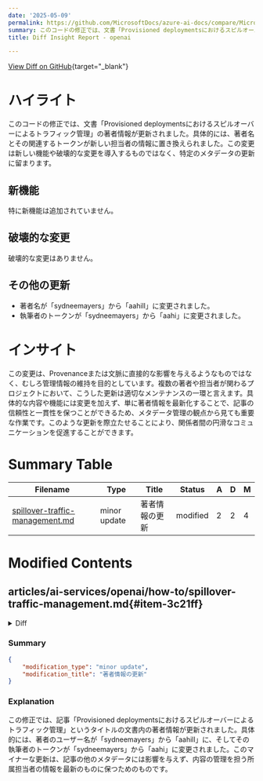 ```yaml
---
date: '2025-05-09'
permalink: https://github.com/MicrosoftDocs/azure-ai-docs/compare/MicrosoftDocs:8ab07ce...MicrosoftDocs:6987c76
summary: このコードの修正では、文書「Provisioned deploymentsにおけるスピルオーバーによるトラフィック管理」の著者情報が更新されました。具体的には、著者名が「sydneemayers」から「aahill」に、関連するトークンが「sydneemayers」から「aahi」に変更されました。この変更は新機能や破壊的な変更を伴うものではなく、主にメタデータの更新に焦点を当てています。これにより、著者の信頼性と一貫性が保たれ、プロジェクトに関わる関係者間のコミュニケーションの円滑化が図られます。
title: Diff Insight Report - openai

---
```


[View Diff on GitHub](https://github.com/MicrosoftDocs/azure-ai-docs/compare/MicrosoftDocs:8ab07ce...MicrosoftDocs:6987c76){target="_blank"}

# ハイライト
このコードの修正では、文書「Provisioned deploymentsにおけるスピルオーバーによるトラフィック管理」の著者情報が更新されました。具体的には、著者名とその関連するトークンが新しい担当者の情報に置き換えられました。この変更は新しい機能や破壊的な変更を導入するものではなく、特定のメタデータの更新に留まります。

## 新機能
特に新機能は追加されていません。

## 破壊的な変更
破壊的な変更はありません。

## その他の更新
- 著者名が「sydneemayers」から「aahill」に変更されました。
- 執筆者のトークンが「sydneemayers」から「aahi」に変更されました。

# インサイト
この変更は、Provenanceまたは文脈に直接的な影響を与えるようなものではなく、むしろ管理情報の維持を目的としています。複数の著者や担当者が関わるプロジェクトにおいて、こうした更新は適切なメンテナンスの一環と言えます。具体的な内容や機能には変更を加えず、単に著者情報を最新化することで、記事の信頼性と一貫性を保つことができるため、メタデータ管理の観点から見ても重要な作業です。このような更新を際立たせることにより、関係者間の円滑なコミュニケーションを促進することができます。

# Summary Table
|  Filename  | Type |    Title    | Status | A  | D  | M  |
|------------|------|-------------|--------|----|----|----|
| [spillover-traffic-management.md](#item-3c21ff) | minor update | 著者情報の更新 | modified | 2 | 2 | 4 | 


# Modified Contents
## articles/ai-services/openai/how-to/spillover-traffic-management.md{#item-3c21ff}

<details>
<summary>Diff</summary>
````diff
@@ -1,8 +1,8 @@
 ---
 title: Manage traffic with spillover for Provisioned deployments
 description: Article outlining how to use the spillover feature to manage traffic bursts for Azure OpenAI Service provisioned deployments
-author: sydneemayers # GitHub alias
-ms.author: sydneemayers
+author: aahill # GitHub alias
+ms.author: aahi
 ms.service: azure-ai-openai
 ms.topic: how-to
 ms.date: 03/05/2025
````
</details>

### Summary

```json
{
    "modification_type": "minor update",
    "modification_title": "著者情報の更新"
}
```

### Explanation
この修正では、記事「Provisioned deploymentsにおけるスピルオーバーによるトラフィック管理」というタイトルの文書内の著者情報が更新されました。具体的には、著者のユーザー名が「sydneemayers」から「aahill」に、そしてその執筆者のトークンが「sydneemayers」から「aahi」に変更されました。このマイナーな更新は、記事の他のメタデータには影響を与えず、内容の管理を担う所属担当者の情報を最新のものに保つためのものです。


